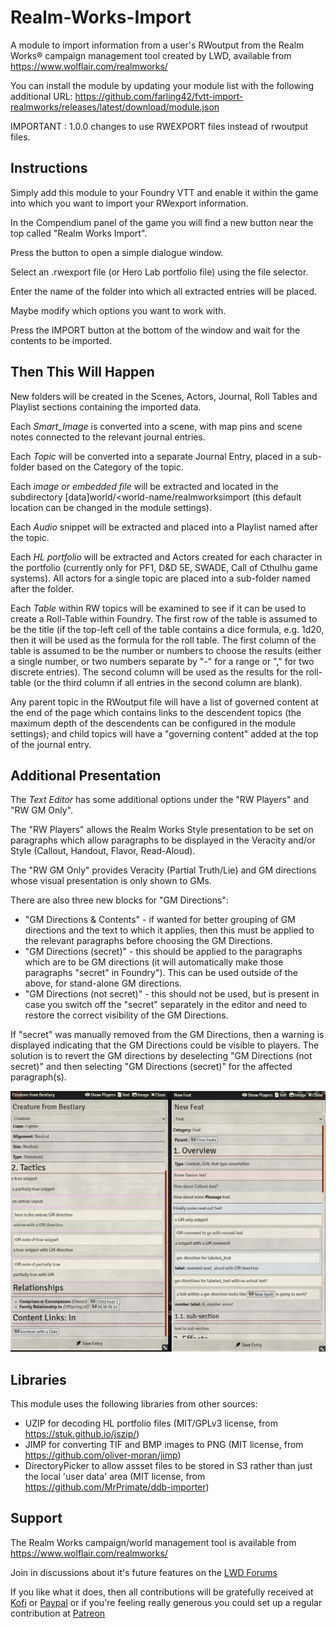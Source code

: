 # Realm-Works-Import
A module to import information from a user's RWoutput from the Realm Works® campaign management tool created by LWD, available from https://www.wolflair.com/realmworks/

You can install the module by updating your module list with the following additional URL: https://github.com/farling42/fvtt-import-realmworks/releases/latest/download/module.json

IMPORTANT : 1.0.0 changes to use RWEXPORT files instead of rwoutput files.

## Instructions
Simply add this module to your Foundry VTT and enable it within the game into which you want to import your RWexport information.

In the Compendium panel of the game you will find a new button near the top called "Realm Works Import".

Press the button to open a simple dialogue window.

Select an .rwexport file (or Hero Lab portfolio file) using the file selector.

Enter the name of the folder into which all extracted entries will be placed.

Maybe modify which options you want to work with.

Press the IMPORT button at the bottom of the window and wait for the contents to be imported.

## Then This Will Happen

New folders will be created in the Scenes, Actors, Journal, Roll Tables and Playlist sections containing the imported data.

Each *Smart_Image* is converted into a scene, with map pins and scene notes connected to the relevant journal entries.

Each *Topic* will be converted into a separate Journal Entry, placed in a sub-folder based on the Category of the topic.

Each *image or embedded file* will be extracted and located in the subdirectory \[data]world/<world-name/realmworksimport  (this default location can be changed in the module settings).

Each *Audio* snippet will be extracted and placed into a Playlist named after the topic.

Each *HL portfolio* will be extracted and Actors created for each character in the portfolio (currently only for PF1, D&D 5E, SWADE, Call of Cthulhu game systems). All actors for a single topic are placed into a sub-folder named after the folder.

Each *Table* within RW topics will be examined to see if it can be used to create a Roll-Table within Foundry. The first row of the table is assumed to be the title (if the top-left cell of the table contains a dice formula, e.g. 1d20, then it will be used as the formula for the roll table.  The first column of the table is assumed to be the number or numbers to choose the results (either a single number, or two numbers separate by "-" for a range or "," for two discrete entries). The second column will be used as the results for the roll-table (or the third column if all entries in the second column are blank).

Any parent topic in the RWoutput file will have a list of governed content at the end of the page which contains links to the descendent topics (the maximum depth of the descendents can be configured in the module settings); and child topics will have a "governing content" added at the top of the journal entry.

## Additional Presentation

The *Text Editor* has some additional options under the "RW Players" and "RW GM Only".

The "RW Players" allows the Realm Works Style presentation to be set on paragraphs  which allow paragraphs to be displayed in the Veracity and/or Style (Callout, Handout, Flavor, Read-Aloud).

The "RW GM Only" provides Veracity (Partial Truth/Lie) and GM directions whose visual presentation is only shown to GMs.

There are also three new blocks for "GM Directions":
- "GM Directions & Contents" - if wanted for better grouping of GM directions and the text to which it applies, then this must be applied to the relevant paragraphs before choosing the GM Directions.
- "GM Directions (secret)" - this should be applied to the paragraphs which are to be GM directions (it will automatically make those paragraphs "secret" in Foundry"). This can be used outside of the above, for stand-alone GM directions.
- "GM Directions (not secret)" - this should not be used, but is present in case you switch off the "secret" separately in the editor and need to restore the correct visibility of the GM Directions.

If "secret" was manually removed from the GM Directions, then a warning is displayed indicating that the GM Directions could be visible to players. The solution is to revert the GM directions by deselecting "GM Directions (not secret)" and then selecting "GM Directions (secret)" for the affected paragraph(s).

![Text Editor](https://github.com/farling42/fvtt-import-realmworks/blob/master/screen-capture.png)

## Libraries
This module uses the following libraries from other sources:
- UZIP for decoding HL portfolio files (MIT/GPLv3 license, from https://stuk.github.io/jszip/)
- JIMP for converting TIF and BMP images to PNG (MIT license, from https://github.com/oliver-moran/jimp)
- DirectoryPicker to allow assset files to be stored in S3 rather than just the local 'user data' area (MIT license, from https://github.com/MrPrimate/ddb-importer)

## Support
The Realm Works campaign/world management tool is available from https://www.wolflair.com/realmworks/

Join in discussions about it's future features on the [LWD Forums](https://forums.wolflair.com/showthread.php?t=65924)

If you like what it does, then all contributions will be gratefully received at [Kofi](https://ko-fi.com/farling) or [Paypal](https://paypal.me/farling)
or if you're feeling really generous you could set up a regular contribution at [Patreon](https://www.patreon.com/amusingtime) 
